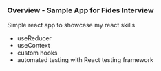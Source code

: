 ### Overview - Sample App for Fides Interview

Simple react app to showcase my react skills

- useReducer
- useContext
- custom hooks
- automated testing with React testing framework
